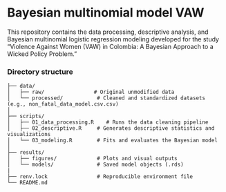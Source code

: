 # Bayesian multinomial model VAW


This repository contains the data processing, descriptive analysis, and Bayesian multinomial logistic regression modeling developed for the study “Violence Against Women (VAW) in Colombia: A Bayesian Approach to a Wicked Policy Problem.”


 
### Directory structure


```         
├── data/
│   ├── raw/                # Original unmodified data
│   └── processed/           # Cleaned and standardized datasets (e.g., non_fatal_data_model.csv.csv)
│
├── scripts/
│   ├── 01_data_processing.R    # Runs the data cleaning pipeline
│   ├── 02_descriptive.R     # Generates descriptive statistics and visualizations
│   └── 03_modeling.R        # Fits and evaluates the Bayesian model
│
├── results/
│   ├── figures/             # Plots and visual outputs
│   └── models/              # Saved model objects (.rds)
|
├── renv.lock                # Reproducible environment file
└── README.md

```